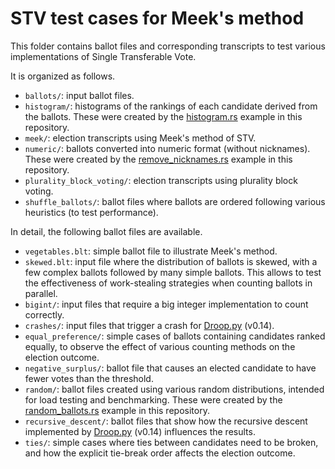 # STV test cases for Meek's method

This folder contains ballot files and corresponding transcripts to test various
implementations of Single Transferable Vote.

It is organized as follows.

-   `ballots/`: input ballot files.
-   `histogram/`: histograms of the rankings of each candidate derived from the
    ballots. These were created by the
    [histogram.rs](https://github.com/gendx/stv-rs/blob/main/examples/histogram.rs)
    example in this repository.
-   `meek/`: election transcripts using Meek's method of STV.
-   `numeric/`: ballots converted into numeric format (without nicknames). These
    were created by the
    [remove_nicknames.rs](https://github.com/gendx/stv-rs/blob/main/examples/remove_nicknames.rs)
    example in this repository.
-   `plurality_block_voting/`: election transcripts using plurality block
    voting.
-   `shuffle_ballots/`: ballot files where ballots are ordered following various
    heuristics (to test performance).

In detail, the following ballot files are available.

-   `vegetables.blt`: simple ballot file to illustrate Meek's method.
-   `skewed.blt`: input file where the distribution of ballots is skewed, with a
    few complex ballots followed by many simple ballots. This allows to test the
    effectiveness of work-stealing strategies when counting ballots in parallel.
-   `bigint/`: input files that require a big integer implementation to count
    correctly.
-   `crashes/`: input files that trigger a crash for
    [Droop.py](https://github.com/jklundell/droop) (v0.14).
-   `equal_preference/`: simple cases of ballots containing candidates ranked
    equally, to observe the effect of various counting methods on the election
    outcome.
-   `negative_surplus/`: ballot file that causes an elected candidate to have
    fewer votes than the threshold.
-   `random/`: ballot files created using various random distributions, intended
    for load testing and benchmarking. These were created by the
    [random_ballots.rs](https://github.com/gendx/stv-rs/blob/main/examples/random_ballots.rs)
    example in this repository.
-   `recursive_descent/`: ballot files that show how the recursive descent
    implemented by [Droop.py](https://github.com/jklundell/droop) (v0.14)
    influences the results.
-   `ties/`: simple cases where ties between candidates need to be broken, and
    how the explicit tie-break order affects the election outcome.
